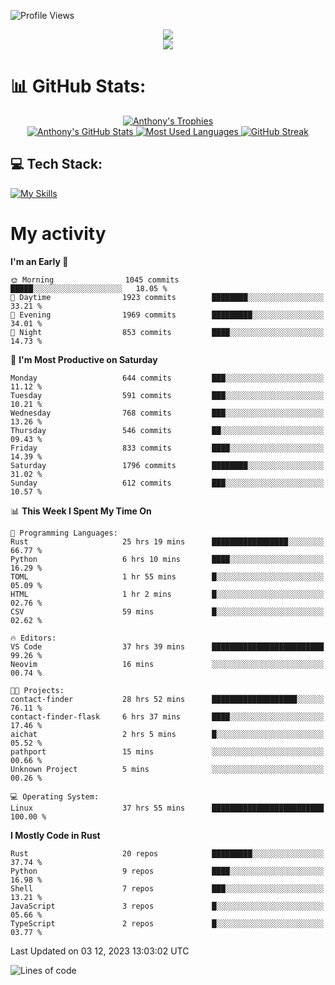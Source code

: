 
![Profile Views](https://komarev.com/ghpvc/?username=anthonymichaeltdm&label=Profile%20views&color=0e75b6&style=flat)

<!--profile banner-->
<div align="center">
  <img src="https://svg-banners.vercel.app/api?type=typeWriter&text1=Anthony%20Rubick&width=800&height=150" />
</div>

<!--profile views-->
<div align="center">
  <a href="https://u8views.com/github/AnthonyMichaelTDM">
    <img src="https://u8views.com/api/v1/github/profiles/68485672/views/day-week-month-total-count.svg">
  </a>
</div>

# 📊 GitHub Stats:

<!--trophies https://github.com/ryo-ma/github-profile-trophy -->
<div align="center"> 
  <a href="https://github.com/ryo-ma/github-profile-trophy">
    <picture>
      <source
        srcset="https://github-profile-trophy.vercel.app/?username=anthonymichaeltdm&theme=gitdimmed&no-frame=true&no-bg=true&column=-1"
        media="(prefers-color-scheme: dark)"
      />
      <source
        srcset="https://github-profile-trophy.vercel.app/?username=anthonymichaeltdm&theme=_____&no-frame=true&no-bg=true&column=-1"
        media="(prefers-color-scheme: light), (prefers-color-scheme: no-preference)"
      />
      <img src="https://github-profile-trophy.vercel.app/?username=anthonymichaeltdm&theme=gitdimmed&no-frame=true&no-bg=true&column=-1" alt="Anthony's Trophies" />
    </picture>
  </a>
</div>

<div align="center">
  <a href="https://github.com/anuraghazra/github-readme-stats">
    <picture>
      <source
        srcset="https://github-readme-stats.vercel.app/api?username=anthonymichaeltdm&show_icons=true&locale=en&theme=github_dark_dimmed&count_private=true&hide_border=true&include_all_commits=true"
        media="(prefers-color-scheme: dark)"
      />
      <source
        srcset="https://github-readme-stats.vercel.app/api?username=anthonymichaeltdm&show_icons=true&locale=en&theme=___&count_private=true&hide_border=true&include_all_commits=true"
        media="(prefers-color-scheme: light), (prefers-color-scheme: no-preference)"
      />
      <img src="https://github-readme-stats.vercel.app/api?username=anthonymichaeltdm&show_icons=true&locale=en&theme=github_dark_dimmed&count_private=true&hide_border=true&include_all_commits=true" alt="Anthony's GitHub Stats" />
    </picture>
  </a>
  
  <!--most used languages-->
  <a href="https://github.com/anuraghazra/github-readme-stats">
    <picture>
      <source
        srcset="https://github-readme-stats.vercel.app/api/top-langs?username=anthonymichaeltdm&show_icons=true&locale=en&layout=compact&theme=github_dark_dimmed&langs_count=8&count_private=true&size_weight=0.5&count_weight=0.5&hide_border=true"
        media="(prefers-color-scheme: dark)"
      />
      <source
        srcset="https://github-readme-stats.vercel.app/api/top-langs?username=anthonymichaeltdm&show_icons=true&locale=en&layout=compact&theme=____&langs_count=8&count_private=true&size_weight=0.5&count_weight=0.5&hide_border=true"
        media="(prefers-color-scheme: light), (prefers-color-scheme: no-preference)"
      />
      <img src="https://github-readme-stats.vercel.app/api/top-langs?username=anthonymichaeltdm&show_icons=true&locale=en&layout=compact&theme=github_dark_dimmed&langs_count=8&count_private=true&size_weight=0.5&count_weight=0.5&hide_border=true" alt="Most Used Languages" />
    </picture>
  </a>
  
  <!--streak https://git.io/streak-stats -->
  <a href="https://git.io/streak-stats">
    <picture>
      <source
        srcset="https://streak-stats.demolab.com?user=AnthonyMichaelTDM&theme=one-dark-pro&hide_border=true"
        media="(prefers-color-scheme: dark)"
      />
      <source
        srcset="https://streak-stats.demolab.com?user=AnthonyMichaelTDM&theme=_____&hide_border=true"
        media="(prefers-color-scheme: light), (prefers-color-scheme: no-preference)"
      />
      <img src="https://streak-stats.demolab.com?user=AnthonyMichaelTDM&theme=one-dark-pro&hide_border=true" alt="GitHub Streak" />
    </picture>
  </a>
</div>

<!--favorite languages and tools, and most used langs-->
## 💻 Tech Stack:

[![My Skills](https://skillicons.dev/icons?i=rust,actix,aws,github,githubactions,git,linux,bash,cpp,docker,java,latex,md,neovim,postgres,py,regex,vscode&theme=dark&perline=6)](https://skillicons.dev#gh-dark-mode-only)

# My activity

<!--START_SECTION:activity-->

<!--END_SECTION:activity-->

<!-- weekly activity https://github.com/AnthonyMichaelTDM/waka-readme-stats -->
<!--START_SECTION:waka-->
**I'm an Early 🐤** 

```text
🌞 Morning                1045 commits        █████░░░░░░░░░░░░░░░░░░░░   18.05 % 
🌆 Daytime                1923 commits        ████████░░░░░░░░░░░░░░░░░   33.21 % 
🌃 Evening                1969 commits        █████████░░░░░░░░░░░░░░░░   34.01 % 
🌙 Night                  853 commits         ████░░░░░░░░░░░░░░░░░░░░░   14.73 % 
```
📅 **I'm Most Productive on Saturday** 

```text
Monday                   644 commits         ███░░░░░░░░░░░░░░░░░░░░░░   11.12 % 
Tuesday                  591 commits         ███░░░░░░░░░░░░░░░░░░░░░░   10.21 % 
Wednesday                768 commits         ███░░░░░░░░░░░░░░░░░░░░░░   13.26 % 
Thursday                 546 commits         ██░░░░░░░░░░░░░░░░░░░░░░░   09.43 % 
Friday                   833 commits         ████░░░░░░░░░░░░░░░░░░░░░   14.39 % 
Saturday                 1796 commits        ████████░░░░░░░░░░░░░░░░░   31.02 % 
Sunday                   612 commits         ███░░░░░░░░░░░░░░░░░░░░░░   10.57 % 
```


📊 **This Week I Spent My Time On** 

```text
💬 Programming Languages: 
Rust                     25 hrs 19 mins      █████████████████░░░░░░░░   66.77 % 
Python                   6 hrs 10 mins       ████░░░░░░░░░░░░░░░░░░░░░   16.29 % 
TOML                     1 hr 55 mins        █░░░░░░░░░░░░░░░░░░░░░░░░   05.09 % 
HTML                     1 hr 2 mins         █░░░░░░░░░░░░░░░░░░░░░░░░   02.76 % 
CSV                      59 mins             █░░░░░░░░░░░░░░░░░░░░░░░░   02.62 % 

🔥 Editors: 
VS Code                  37 hrs 39 mins      █████████████████████████   99.26 % 
Neovim                   16 mins             ░░░░░░░░░░░░░░░░░░░░░░░░░   00.74 % 

🐱‍💻 Projects: 
contact-finder           28 hrs 52 mins      ███████████████████░░░░░░   76.11 % 
contact-finder-flask     6 hrs 37 mins       ████░░░░░░░░░░░░░░░░░░░░░   17.46 % 
aichat                   2 hrs 5 mins        █░░░░░░░░░░░░░░░░░░░░░░░░   05.52 % 
pathport                 15 mins             ░░░░░░░░░░░░░░░░░░░░░░░░░   00.66 % 
Unknown Project          5 mins              ░░░░░░░░░░░░░░░░░░░░░░░░░   00.26 % 

💻 Operating System: 
Linux                    37 hrs 55 mins      █████████████████████████   100.00 % 
```

**I Mostly Code in Rust** 

```text
Rust                     20 repos            █████████░░░░░░░░░░░░░░░░   37.74 % 
Python                   9 repos             ████░░░░░░░░░░░░░░░░░░░░░   16.98 % 
Shell                    7 repos             ███░░░░░░░░░░░░░░░░░░░░░░   13.21 % 
JavaScript               3 repos             █░░░░░░░░░░░░░░░░░░░░░░░░   05.66 % 
TypeScript               2 repos             █░░░░░░░░░░░░░░░░░░░░░░░░   03.77 % 
```




 Last Updated on 03 12, 2023 13:03:02 UTC
<!--END_SECTION:waka-->

<!--START_SECTION:loc-->
![Lines of code](https://img.shields.io/badge/From%20Hello%20World%20I%27ve%20Written-13.6%20million%20lines%20of%20code-blue)


<!--END_SECTION:loc-->
